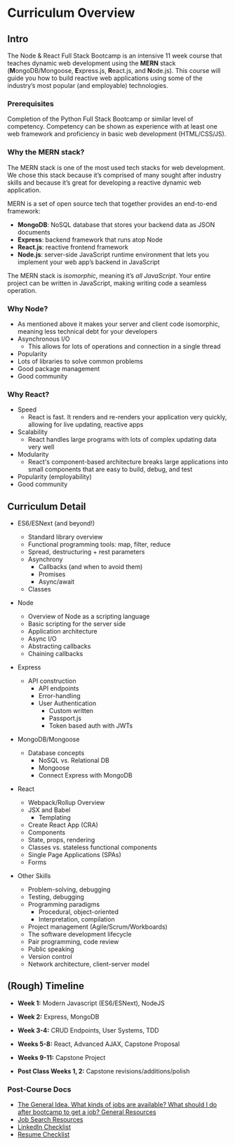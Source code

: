 # Curriculum Overview

## Intro
The Node & React Full Stack Bootcamp is an intensive 11 week course that teaches dynamic web development using the **MERN** stack (**M**ongoDB/Mongoose, **E**xpress.js, **R**eact.js, and **N**ode.js). This course will guide you how to build reactive web applications using some of the industry’s most popular (and employable) technologies. 

### Prerequisites
Completion of the Python Full Stack Bootcamp or similar level of competency.
Competency can be shown as experience with at least one web framework and proficiency in basic web development (HTML/CSS/JS).

### Why the MERN stack?
The MERN stack is one of the most used tech stacks for web development. We chose this stack because it’s comprised of many sought after industry skills and because it’s great for developing a reactive dynamic web application. 

MERN is a set of open source tech that together provides an end-to-end framework:

- **MongoDB**: NoSQL database that stores your backend data as JSON documents
- **Express**: backend framework that runs atop Node
- **React.js**: reactive frontend framework
- **Node.js**: server-side JavaScript runtime environment that lets you implement your web app’s backend in JavaScript

The MERN stack is *isomorphic*, meaning it’s *all JavaScript*. Your entire project can be written in JavaScript, making writing code a seamless operation. 

### Why Node?
- As mentioned above it makes your server and client code isomorphic, meaning less technical debt for your developers
- Asynchronous I/O
  - This allows for lots of operations and connection in a single thread
- Popularity
- Lots of libraries to solve common problems
- Good package management
- Good community

### Why React?
- Speed
  - React is fast. It renders and re-renders your application very quickly, allowing for live updating, reactive apps
- Scalability 
  - React handles large programs with lots of complex updating data very well
- Modularity
  - React's component-based architecture breaks large applications into small components that are easy to build, debug, and test
- Popularity (employability)
- Good community


## Curriculum Detail
- ES6/ESNext (and beyond!)
  - Standard library overview
  - Functional programming tools: map, filter, reduce
  - Spread, destructuring + rest parameters
  - Asynchrony
      - Callbacks (and when to avoid them)
      - Promises
      - Async/await
  - Classes

- Node
  - Overview of Node as a scripting language
  - Basic scripting for the server side
  - Application architecture
  - Async I/O
  - Abstracting callbacks
  - Chaining callbacks
    
- Express
  - API construction
    - API endpoints
    - Error-handling
    - User Authentication
      - Custom written
      - Passport.js
      - Token based auth with JWTs
    
- MongoDB/Mongoose
  - Database concepts
    - NoSQL vs. Relational DB
    - Mongoose
    - Connect Express with MongoDB

- React
  - Webpack/Rollup Overview
  - JSX and Babel
    - Templating
  - Create React App (CRA)
  - Components
  - State, props, rendering
  - Classes vs. stateless functional components
  - Single Page Applications (SPAs)
  - Forms

- Other Skills
  - Problem-solving, debugging
  - Testing, debugging
  - Programming paradigms
      - Procedural, object-oriented
      - Interpretation, compilation
  - Project management (Agile/Scrum/Workboards)
  - The software development lifecycle
  - Pair programming, code review
  - Public speaking
  - Version control
  - Network architecture, client-server model


## (Rough) Timeline
- **Week 1:** Modern Javascript (ES6/ESNext), NodeJS
- **Week 2:** Express, MongoDB
- **Week 3-4:** CRUD Endpoints, User Systems, TDD
- **Weeks 5-8:** React, Advanced AJAX, Capstone Proposal
- **Weeks 9-11:** Capstone Project

- **Post Class Weeks 1, 2:** Capstone revisions/additions/polish

### Post-Course Docs
- [The General Idea. What kinds of jobs are available? What should I do after bootcamp to get a job? General Resources](https://github.com/PdxCodeGuild/PythonFullStack2/blob/master/6%20Post-Course/Post%20Bootcamp.md)
- [Job Search Resources](https://github.com/PdxCodeGuild/PythonFullStack2/blob/master/6%20Post-Course/Job%20Search.md)
- [LinkedIn Checklist](https://github.com/PdxCodeGuild/PythonFullStack2/blob/master/6%20Post-Course/LinkedIn%20Checklist.md)
- [Resume Checklist](https://github.com/PdxCodeGuild/PythonFullStack2/blob/master/6%20Post-Course/Resume%20Checklist.md)